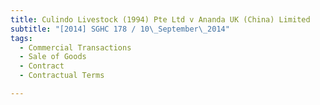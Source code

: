 ```yaml
---
title: Culindo Livestock (1994) Pte Ltd v Ananda UK (China) Limited 
subtitle: "[2014] SGHC 178 / 10\_September\_2014"
tags:
  - Commercial Transactions
  - Sale of Goods
  - Contract
  - Contractual Terms

---
```


